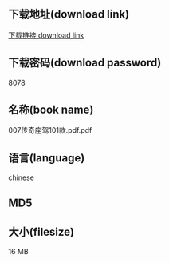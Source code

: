 ## 下载地址(download link)
[下载链接 download link](https://tutu365.netlify.app/?s=007%E4%BC%A0%E5%A5%87%E5%BA%A7%E9%A9%BE101%E6%AC%BE.pdf)

## 下载密码(download password)
8078

## 名称(book name)
007传奇座驾101款.pdf.pdf

## 语言(language)
chinese

## MD5


## 大小(filesize)
16 MB
